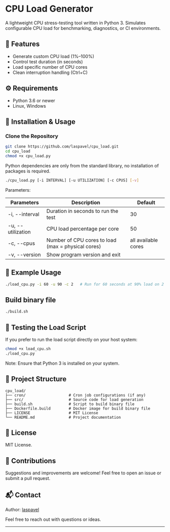 # CPU Load Generator

A lightweight CPU stress-testing tool written in Python 3. Simulates configurable CPU load for benchmarking, diagnostics, or CI environments.

## 📌 Features

* Generate custom CPU load (1%–100%)
* Control test duration (in seconds)
* Load specific number of CPU cores
* Clean interruption handling (Ctrl+C)

## ⚙️ Requirements

- Python 3.6 or newer
- Linux, Windows

## 🚀 Installation & Usage

### Clone the Repository

```bash
git clone https://github.com/laspavel/cpu_load.git
cd cpu_load
chmod +x cpu_load.py
```

Python dependencies are only from the standard library, no installation of packages is required.


```bash
./cpu_load.py [-i INTERVAL] [-u UTILIZATION] [-c CPUS] [-v]
```

Parameters:

| Parameters         | Description                                           |  Default             |
| ------------------ | ----------------------------------------------------- |  --------------------|
| -i, --interval     | Duration in seconds to run the test                   |  30                  |
| -u, --utilization  | CPU load percentage per core                          |  50                  |
| -c, --cpus         | Number of CPU cores to load  (max = physical cores)   |  all available cores |
| -v, --version      | Show program version and exit	                       |                      |

## 🧩  Example Usage

```bash
./load_cpu.py -i 60 -u 90 -c 2   # Run for 60 seconds at 90% load on 2 CPU cores
```

## Build binary file

```bash
./build.sh
```

## 🧪 Testing the Load Script

If you prefer to run the load script directly on your host system:​

```bash
chmod +x load_cpu.sh
./load_cpu.py
```

Note: Ensure that Python 3 is installed on your system.​

## 📁 Project Structure
```plaintext
cpu_load/
├── cron/                   # Cron job configurations (if any)
├── src/                    # Source code for load generation
├── build.sh                # Script to build binary file
├── Dockerfile.build        # Docker image for build binary file
├── LICENSE                 # MIT License
└── README.md               # Project documentation
```

## 📄 License
MIT License.​

## 🤝 Contributions

Suggestions and improvements are welcome! Feel free to open an issue or submit a pull request.

## 📬 Contact

Author: [laspavel](https://github.com/laspavel)

Feel free to reach out with questions or ideas.

---